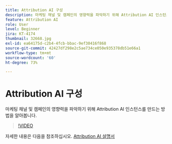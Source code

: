 ```yaml
---
title: Attribution AI 구성
description: 마케팅 채널 및 캠페인의 영향력을 파악하기 위해 Attribution AI 인스턴스를 만드는 방법을 알아봅니다.
feature: Attribution AI
role: User
level: Beginner
jira: KT-4174
thumbnail: 32668.jpg
exl-id: ea64175d-c2b4-4fcb-bbac-9ef30416f868
source-git-commit: 42427df298e2c5ae734ce050e935378db51e66a1
workflow-type: tm+mt
source-wordcount: '60'
ht-degree: 73%

---
```


# Attribution AI 구성

마케팅 채널 및 캠페인의 영향력을 파악하기 위해 Attribution AI 인스턴스를 만드는 방법을 알아봅니다.

>[!VIDEO](https://video.tv.adobe.com/v/32668?quality=12&learn=on)

자세한 내용은 다음을 참조하십시오. [Attribution AI 설명서](https://experienceleague.adobe.com/docs/experience-platform/intelligent-services/attribution-ai/overview.html)
